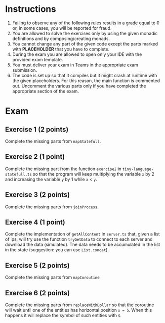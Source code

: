 # Instructions
1. Failing to observe any of the following rules results in a grade equal to 0 or, in some cases, you will be reported for fraud.
2. You are allowed to solve the exercises only by using the given monadic definitions and by composing/creating monads.
3. You cannot change any part of the given code except the parts marked with **PLACEHOLDER** that you have to complete.
4. During the exam you are allowed to open only your IDE with the provided exam template.
5. You must deliver your exam in Teams in the appropriate exam submission.
6. The code is set up so that it compiles but it might crash at runtime with the given placeholders. For this reason, the main function is commented out. Uncomment the various parts only if you have completed the appropriate section of the exam.

# Exam

## Exercise 1 (2 points)
Complete the missing parts from `mapStatefull`.

## Exercise 2 (1 point)
Complete the missing part from the function `exercise2` in `tiny-language-statefull.ts` so that the program will keep multiplying the variable `x` by 2 and increasing the variable `y` by 1 while `x` < `y`.

## Exercise 3 (2 points)
Complete the missing parts from `joinProcess`.

## Exercise 4 (1 point)
Complete the implementation of `getAllContent` in `server.ts` that, given a list of ips, will try use the function `tryGetData` to connect to each server and download the data (simulated). The data needs to be accumulated in the list in the state (suggestion: you can use `List.concat`).

## Exercise 5 (2 points)
Complete the missing parts from `mapCoroutine`

## Exercise 6 (2 points)
Complete the missing parts from `replaceWithDollar` so that the coroutine will wait until one of the entities has horizontal position `x = 5`. When this happens it will replace the symbol of such entities with `$`.
